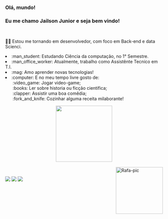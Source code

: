 ### Olá, mundo! 
### Eu me chamo Jailson Junior e seja bem vindo!

  <div style="display: inline_block"><br>
    
:man_technologist: Estou me tornando em desenvolvedor, com foco em Back-end e data Scienci.<br>
<li> :man_student: Estudando Ciência da computação, no 1° Semestre.<br>
<li> :man_office_worker: Atualmente, trabalho como Assistênte Tecnico em T.I.<br>
<li> :mag: Amo aprender novas tecnologias!<br>
<li> :computer: E no meu tempo livre gosto de:
<ul> :video_game: Jogar video-game; <br>
:books: Ler sobre historia ou ficção cientifica; <br>
:clapper: Assistir uma boa comêdia; <br>
:fork_and_knife:  Cozinhar alguma receita milaborante!
</ul>


<div align="center">
  <a href="https://github.com/JaiJuni0r">
  <img height="180em" src="https://github-readme-stats.vercel.app/api/top-langs/?username=jaijuni0r&layout=compact&langs_count=7&theme=dark"/>
</div>

  <div style="display: inline_block"><br>

  <img align="right" alt="Rafa-pic" height="150" style="border-radius:50 px;" src="https://c.tenor.com/7GgZpjtMHrUAAAAC/charliebrown-peanuts.gif">  
</div>

  ##
<div>
<a href="https://www.instagram.com/jail.junior1/" target="_blank"><img src="https://img.shields.io/badge/-Instagram-%23E4405F?style=for-the-badge&logo=instagram&logoColor=white" target="_blank"></a>
<a href = "mailto:jailson_junior123@hotmail.com"><img src="https://img.shields.io/badge/-Gmail-%23333?style=for-the-badge&logo=gmail&logoColor=white" target="_blank"></a>
<a href="https://www.linkedin.com/in/jailson-junior-847a10215/" target="_blank"><img src="https://img.shields.io/badge/-LinkedIn-%230077B5?style=for-the-badge&logo=linkedin&logoColor=white" target="_blank"></a> 
  
##

  </div>
